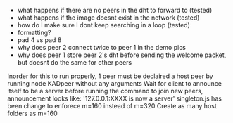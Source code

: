 * what happens if there are no peers in the dht to forward to (tested)
* what happens if the image doesnt exist in the network (tested)
* how do I make sure I dont keep searching in a loop (tested)
* formatting?
* pad 4 vs pad 8
* why does peer 2 connect twice to peer 1 in the demo pics
* why does peer 1 store peer 2's dht before sending the welcome packet, but doesnt do the same for other peers

Inorder for this to run properly, 1 peer must be declaired a host peer by running node KADpeer without any arguments
Wait for client to announce itself to be a server before running the command to join new peers, announcement looks like: '127.0.0.1:XXXX is now a server'
singleton.js has been change to enforece m=160 instead of m=320
Create as many host folders as m=160